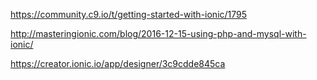 https://community.c9.io/t/getting-started-with-ionic/1795

http://masteringionic.com/blog/2016-12-15-using-php-and-mysql-with-ionic/

https://creator.ionic.io/app/designer/3c9cdde845ca